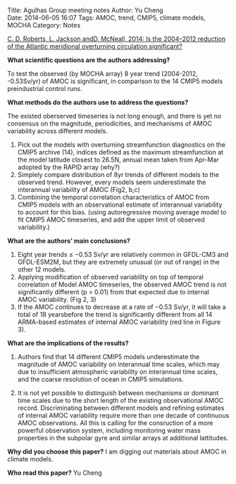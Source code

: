 Title: Agulhas Group meeting notes
Author:      Yu Cheng  
Date:        2014-06-05 16:07
Tags: AMOC, trend, CMIP5, climate models, MOCHA
Category: Notes


[C. D. Roberts, L. Jackson andD. McNeall, 2014: Is the 2004–2012 reduction of the Atlantic meridional overturning circulation significant?](http://onlinelibrary.wiley.com/doi/10.1002/2014GL059473/abstract)

**What scientific questions are the authors addressing?**

To test the observed (by MOCHA array) 8 year trend (2004-2012, -0.53Sv/yr) of AMOC is significant, in comparison to the 14 CMIP5 models preindustrial control runs.

**What methods do the authors use to address the questions?**

The existed oberserved timeseries is not long enough, and there is yet no consensus on the magnitude, periodicities, and mechanisms of AMOC variability across different models.

1. Pick out the models with overturning streamfunction diagnostics on the CMIP5 archive (14), indices defined as the maximum streamfunction at the model latitude closest to 26.5N, annual mean taken from Apr-Mar adopted by the RAPID array (why?)
2. Simplely compare distribution of 8yr trends of different models to the observed trend. However, every models seem underestimate the interannual variability of AMOC (Fig2, b,c)
3. Combining the temporal correlation characteristics of AMOC from CMIP5 models with an observational estimate of interannual variability to account for this bias. (using autoregressive moving average model to fit CMIP5 AMOC timeseries, and add the upper limit of observed variability.)


**What are the authors' main conclusions?**

1. Eight year trends ≤ −0.53 Sv/yr are relatively common in GFDL-CM3 and GFDL-ESM2M, but they are extremely unusual (or out of range) in the other 12 models.
2. Applying modification of observed variability on top of temporal correlation of Model AMOC timeseries, the observed AMOC trend is not significantly different (p > 0.01) from that expected due to internal AMOC variability. (Fig 2, 3)
3. If the AMOC continues to decrease at a rate of −0.53 Sv/yr, it will take a total of 18 yearsbefore the trend is significantly different from all 14 ARMA-based estimates of internal AMOC variability (red line in Figure 3).


**What are the implications of the results?**

1. Authors find that 14 different CMIP5 models underestimate the magnitude of AMOC variability on interannual time scales, which may due to insufficient atmospheric variability on interannual time scales, and the coarse resolution of ocean in CMIP5 simulations.

2. It is not yet possible to distinguish between mechanisms or dominant time scales due to the short length of the existing observational AMOC record. Discriminating between different models and refining estimates of internal AMOC variability require more than one decade of continuous AMOC observations. All this is calling for the consruction of a more powerful observation system, including monitoring water mass properties in the subpolar gyre and similar arrays at additional lattitudes.


**Why did you choose this paper?**
I am digging out materials about AMOC in climate models. 

**Who read this paper?**
Yu Cheng